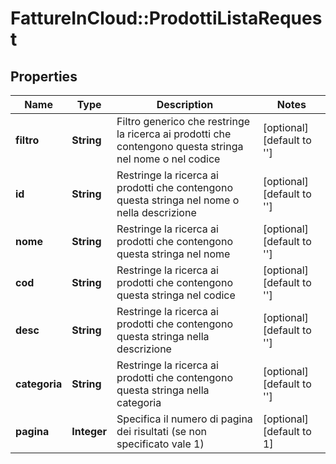 # FattureInCloud::ProdottiListaRequest

## Properties
Name | Type | Description | Notes
------------ | ------------- | ------------- | -------------
**filtro** | **String** | Filtro generico che restringe la ricerca ai prodotti che contengono questa stringa nel nome o nel codice | [optional] [default to &#39;&#39;]
**id** | **String** | Restringe la ricerca ai prodotti che contengono questa stringa nel nome o nella descrizione | [optional] [default to &#39;&#39;]
**nome** | **String** | Restringe la ricerca ai prodotti che contengono questa stringa nel nome | [optional] [default to &#39;&#39;]
**cod** | **String** | Restringe la ricerca ai prodotti che contengono questa stringa nel codice | [optional] [default to &#39;&#39;]
**desc** | **String** | Restringe la ricerca ai prodotti che contengono questa stringa nella descrizione | [optional] [default to &#39;&#39;]
**categoria** | **String** | Restringe la ricerca ai prodotti che contengono questa stringa nella categoria | [optional] [default to &#39;&#39;]
**pagina** | **Integer** | Specifica il numero di pagina dei risultati (se non specificato vale 1) | [optional] [default to 1]


